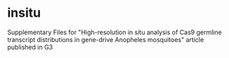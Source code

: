# insitu
Supplementary Files for "High-resolution in situ analysis of Cas9 germline transcript distributions in gene-drive Anopheles mosquitoes" article published in G3
